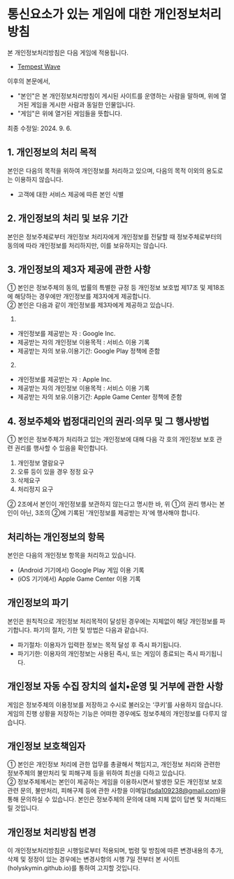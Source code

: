 # 통신요소가 있는 게임에 대한 개인정보처리방침

본 개인정보처리방침은 다음 게임에 적용됩니다.

- [Tempest Wave](/ko/games/desc?game=TW)

이후의 본문에서,

- "본인"은 본 개인정보처리방침이 게시된 사이트를 운영하는 사람을 말하며,
위에 열거된 게임을 게시한 사람과 동일한 인물입니다.
- "게임"은 위에 열거된 게임들을 뜻합니다.

최종 수정일: 2024. 9. 6.

## 1. 개인정보의 처리 목적 

본인은 다음의 목적을 위하여 개인정보를 처리하고 있으며, 다음의 목적 이외의 용도로는 이용하지 않습니다.
- 고객에 대한 서비스 제공에 따른 본인 식별

## 2. 개인정보의 처리 및 보유 기간

본인은 정보주체로부터 개인정보 처리자에게 개인정보를 전달할 때 정보주체로부터의 동의에 따라 개인정보를 처리하지만, 이를 보유하지는 않습니다.

## 3. 개인정보의 제3자 제공에 관한 사항

① 본인은 정보주체의 동의, 법률의 특별한 규정 등 개인정보 보호법 제17조 및 제18조에 해당하는 경우에만 개인정보를 제3자에게 제공합니다.  
② 본인은 다음과 같이 개인정보를 제3자에게 제공하고 있습니다.  

1. 
- 개인정보를 제공받는 자 : Google Inc.
- 제공받는 자의 개인정보 이용목적 : 서비스 이용 기록
- 제공받는 자의 보유.이용기간: Google Play 정책에 준함

2. 
- 개인정보를 제공받는 자 : Apple Inc.
- 제공받는 자의 개인정보 이용목적 : 서비스 이용 기록
- 제공받는 자의 보유.이용기간: Apple Game Center 정책에 준함

## 4. 정보주체와 법정대리인의 권리·의무 및 그 행사방법

① 본인은 정보주체가 처리하고 있는 개인정보에 대해 다음 각 호의 개인정보 보호 관련 권리를 행사할 수 있음을 확인합니다.  
1. 개인정보 열람요구  
2. 오류 등이 있을 경우 정정 요구  
3. 삭제요구  
4. 처리정지 요구  

② 2조에서 본인이 개인정보를 보관하지 않는다고 명시한 바, 위 ①의 권리 행사는 본인이 아닌, 3조의 ②에 기록된 '개인정보를 제공받는 자'에 행사해야 합니다.

## 처리하는 개인정보의 항목

본인은 다음의 개인정보 항목을 처리하고 있습니다.

- (Android 기기에서) Google Play 게임 이용 기록
- (iOS 기기에서) Apple Game Center 이용 기록

## 개인정보의 파기

본인은 원칙적으로 개인정보 처리목적이 달성된 경우에는 지체없이 해당 개인정보를 파기합니다. 파기의 절차, 기한 및 방법은 다음과 같습니다.

- 파기절차: 이용자가 입력한 정보는 목적 달성 후 즉시 파기됩니다.
- 파기기한: 이용자의 개인정보는 사용된 즉시, 또는 게임이 종료되는 즉시 파기됩니다.

## 개인정보 자동 수집 장치의 설치•운영 및 거부에 관한 사항

게임은 정보주체의 이용정보를 저장하고 수시로 불러오는 ‘쿠키’를 사용하지 않습니다. 게임의 진행 상황을 저장하는 기능은 어떠한 경우에도 정보주체의 개인정보를 다루지 않습니다.

## 개인정보 보호책임자

① 본인은 개인정보 처리에 관한 업무를 총괄해서 책임지고, 개인정보 처리와 관련한 정보주체의 불만처리 및 피해구제 등을 위하여 최선을 다하고 있습니다.  
② 정보주체께서는 본인이 제공하는 게임을 이용하시면서 발생한 모든 개인정보 보호 관련 문의, 불만처리, 피해구제 등에 관한 사항을 이메일(fsda109238@gmail.com)을 통해 문의하실 수 있습니다. 본인은 정보주체의 문의에 대해 지체 없이 답변 및 처리해드릴 것입니다.

## 개인정보 처리방침 변경

이 개인정보처리방침은 시행일로부터 적용되며, 법령 및 방침에 따른 변경내용의 추가, 삭제 및 정정이 있는 경우에는 변경사항의 시행 7일 전부터 본 사이트(holyskymin.github.io)를 통하여 고지할 것입니다.
